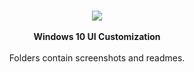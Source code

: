 <p align="center">
  <br><img src="https://github.com/rashil2000/Fluent-Customization/blob/master/fluent.jpg"><br><br>
 <b>Windows 10 UI Customization</b><br><br>
 Folders contain screenshots and readmes.
</p>
